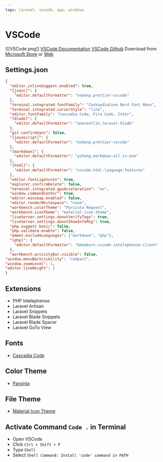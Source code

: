 ```yaml
---
tags: laravel, vscode, app, windows
---
```


# VSCode

![[VSCode.png]]
[VSCode Documentation](https://code.visualstudio.com/docs)
[VSCode Github](https://github.com/microsoft/vscode)
Download from [Microsoft Store](https://apps.microsoft.com/store/detail/XP9KHM4BK9FZ7Q) or [Web](https://code.visualstudio.com/)

## Settings.json

```json
{
  "editor.inlineSuggest.enabled": true,
  "[jsonc]": {
    "editor.defaultFormatter": "esbenp.prettier-vscode"
  },
  "terminal.integrated.fontFamily": "CaskaydiaCove Nerd Font Mono",
  "terminal.integrated.cursorStyle": "line",
  "editor.fontFamily": "Cascadia Code, Fira Code, Inter",
  "[blade]": {
    "editor.defaultFormatter": "onecentlin.laravel-blade"
  },
  "git.confirmSync": false,
  "[javascript]": {
    "editor.defaultFormatter": "esbenp.prettier-vscode"
  },
  "[markdown]": {
    "editor.defaultFormatter": "yzhang.markdown-all-in-one"
  },
  "[html]": {
    "editor.defaultFormatter": "vscode.html-language-features"
  },
  "editor.fontLigatures": true,
  "explorer.confirmDelete": false,
  "terminal.integrated.gpuAcceleration": "on",
  "window.commandCenter": true,
  "editor.minimap.enabled": false,
  "editor.renderWhitespace": "none",
  "workbench.colorTheme": "Parsinta Request",
  "workbench.iconTheme": "material-icon-theme",
  "liveServer.settings.donotVerifyTags": true,
  "liveServer.settings.donotShowInfoMsg": true,
  "php.suggest.basic": false,
  "php.validate.enable": false,
  "emmet.excludeLanguages": ["markdown", "php"],
  "[php]": {
    "editor.defaultFormatter": "bmewburn.vscode-intelephense-client"
  },
  "workbench.activityBar.visible": false,
"window.menuBarVisibility": "compact",
"window.zoomLevel": 1,
"editor.lineHeight": 2
}
```
## Extensions
-   PHP Intelephense
-   Laravel Artisan
-   Laravel Snippets
-   Laravel Blade Snippets
-   Laravel Blade Spacer
-   Laravel GoTo View

## Fonts
- [Cascadia Code](https://github.com/microsoft/cascadia-code)
## Color Theme
- [Parsinta](https://marketplace.visualstudio.com/items?itemName=Parsinta.parsinta-exclusive)
## File Theme
- [Material Icon Theme](https://marketplace.visualstudio.com/items?itemName=PKief.material-icon-theme)
## Activate Command `Code .` in Terminal
- Open VSCode
- Click `Ctrl + Shift + P`
- Type `Shell`
- Select `Shell Command: Install 'code' command in PATH`